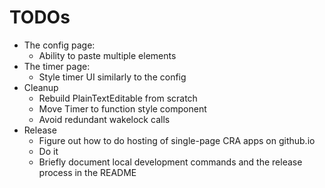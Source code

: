 # TODOs

- The config page: 
  - Ability to paste multiple elements
- The timer page:
  - Style timer UI similarly to the config
- Cleanup
  - Rebuild PlainTextEditable from scratch
  - Move Timer to function style component
  - Avoid redundant wakelock calls
- Release
  - Figure out how to do hosting of single-page CRA apps on github.io
  - Do it
  - Briefly document local development commands and the release process in the README
